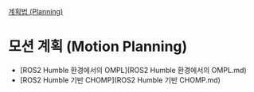 [계획법 (Planning)](../index.md)
# 모션 계획 (Motion Planning)
- [ROS2 Humble 환경에서의 OMPL](ROS2 Humble 환경에서의 OMPL.md)
- [ROS2 Humble 기반 CHOMP](ROS2 Humble 기반 CHOMP.md)
